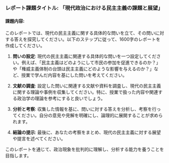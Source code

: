 ### レポート課題タイトル: 「現代政治における民主主義の課題と展望」

#### 課題内容:
このレポートでは、現代の民主主義に関する具体的な問いを立て、その問いに対する答えを探究してください。以下のステップに従って、1600字のレポートを作成してください。

1. **問いの設定**: 現代の民主主義に関連する具体的な問いを一つ設定してください。例えば、「民主主義はどのようにして市民の参加を促進できるのか？」や「権威主義体制の台頭は民主主義にどのような影響を与えるのか？」など、授業で学んだ内容を基にした問いを考えてください。

2. **文献の調査**: 設定した問いに関連する文献や資料を調査し、現代の民主主義に関する理論や事例を収集してください。特に、授業で扱った内容や関連する政治学の理論を参考にすると良いでしょう。

3. **分析と考察**: 収集した情報を基に、問いに対する答えを分析し、考察を行ってください。自分の意見や見解を明確にし、論理的に展開することが求められます。

4. **結論の提示**: 最後に、あなたの考察をまとめ、現代の民主主義に対する展望や提言を述べてください。

このレポートを通じて、政治現象を批判的に理解し、分析する能力を養うことを目指します。